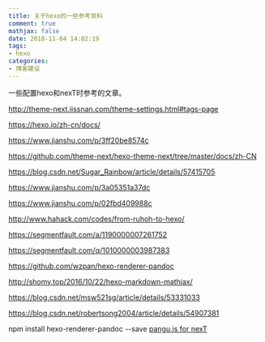 ```yaml
---
title: 关于hexo的一些参考资料
comment: true
mathjax: false
date: 2018-11-04 14:02:19
tags:
- hexo
categories:
- 博客建设
---
```


一些配置hexo和nexT时参考的文章。

<!--more-->

http://theme-next.iissnan.com/theme-settings.html#tags-page

https://hexo.io/zh-cn/docs/

https://www.jianshu.com/p/3ff20be8574c

https://github.com/theme-next/hexo-theme-next/tree/master/docs/zh-CN

https://blog.csdn.net/Sugar_Rainbow/article/details/57415705

https://www.jianshu.com/p/3a05351a37dc

https://www.jianshu.com/p/02fbd409988c

http://www.hahack.com/codes/from-ruhoh-to-hexo/

https://segmentfault.com/a/1190000007261752

https://segmentfault.com/q/1010000003987383

https://github.com/wzpan/hexo-renderer-pandoc

http://shomy.top/2016/10/22/hexo-markdown-mathjax/

https://blog.csdn.net/msw521sg/article/details/53331033

https://blog.csdn.net/robertsong2004/article/details/54907381

npm install hexo-renderer-pandoc --save
[pangu.js for nexT](https://github.com/theme-next/theme-next-pangu)
